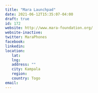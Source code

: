 ```yaml
---
title: "Mara Launchpad"
date: 2021-06-12T15:35:07-04:00
draft: true
id: 172
website: http://www.mara-foundation.org/
website-inactive: 
twitter: MaraPhones
facebook: 
linkedin: 
location: 
   lat: 
   lng: 
   address: ""
   city: Kampala
   region: 
   country: Togo
email: 
---
```


